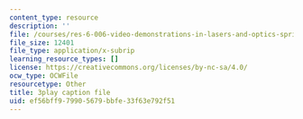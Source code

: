 ```yaml
---
content_type: resource
description: ''
file: /courses/res-6-006-video-demonstrations-in-lasers-and-optics-spring-2008/ef56bff979905679bbfe33f63e792f51_95M4uD6WsSE.vtt
file_size: 12401
file_type: application/x-subrip
learning_resource_types: []
license: https://creativecommons.org/licenses/by-nc-sa/4.0/
ocw_type: OCWFile
resourcetype: Other
title: 3play caption file
uid: ef56bff9-7990-5679-bbfe-33f63e792f51
---
```

